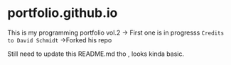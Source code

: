 # portfolio.github.io
This is my programming portfolio vol.2 -> First one is in progresss
`Credits to David Schmidt` ->Forked his repo

Still need to update this README.md tho , looks kinda basic.
